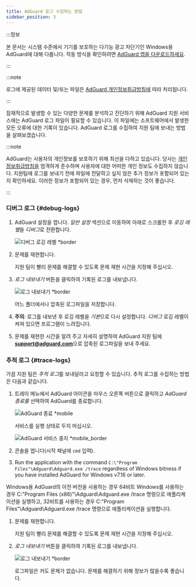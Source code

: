 ```yaml
---
title: AdGuard 로그 수집하는 방법
sidebar_position: 3
---
```


:::정보

본 문서는 시스템 수준에서 기기를 보호하는 다기능 광고 차단기인 Windows용 AdGuard에 대해 다룹니다. 작동 방식을 확인하려면 [AdGuard 앱을 다운로드하세요](https://agrd.io/download-kb-adblock).

:::

:::note

로그에 제공된 데이터 및/또는 파일은 [AdGuard 개인정보취급방침에](https://adguard.com/en/privacy.html) 따라 처리됩니다.

:::

잠재적으로 발생할 수 있는 다양한 문제를 분석하고 진단하기 위해 AdGuard 지원 서비스에는 AdGuard 로그 파일이 필요할 수 있습니다. 이 파일에는 소프트웨어에서 발생한 모든 오류에 대한 기록이 있습니다. AdGuard 로그를 수집하여 지원 팀에 보내는 방법을 살펴보겠습니다.

:::note

AdGuard는 사용자의 개인정보를 보호하기 위해 최선을 다하고 있습니다. 당사는 [개인정보취급방침을](https://adguard.com/privacy/windows.html) 엄격하게 준수하며 사용자에 대한 어떠한 개인 정보도 수집하지 않습니다. 지원팀에 로그를 보내기 전에 파일에 전달하고 싶지 않은 추가 정보가 포함되어 있는지 확인하세요. 이러한 정보가 포함되어 있는 경우, 먼저 삭제하는 것이 좋습니다.

:::

### 디버그 로그 {#debug-logs}

1. AdGuard 설정을 엽니다. *일반 설정* 섹션으로 이동하여 아래로 스크롤한 후 *로깅 레벨*을 *디버그*로 전환합니다.

    ![디버그 로깅 레벨 *border](https://cdn.adtidy.org/content/kb/ad_blocker/windows/solving-problems/adg-logs-1.png)

1. 문제를 재현합니다.

    지원 팀이 빨리 문제를 해결할 수 있도록 문제 재현 시간을 지정해 주십시오.

1. *로그 내보내기* 버튼을 클릭하여 기록된 로그를 내보냅니다.

    ![로그 내보내기 *border](https://cdn.adtidy.org/content/kb/ad_blocker/windows/solving-problems/adg-logs-2.png)

    어느 폴더에서나 압축된 로그파일을 저장합니다.

1. **주의**: 로그를 내보낸 후 로깅 레벨을 *기본*으로 다시 설정합니다. *디버그* 로깅 레벨이 켜져 있으면 프로그램이 느려집니다.

1. 문제를 재현한 시간을 알려 주고 자세히 설명하여 AdGuard 지원 팀에 **support@adguard.com**으로 압축된 로그파일을 보내 주세요.

### 추적 로그 {#trace-logs}

가끔 지원 팀은 *추적 로그*를 보내달라고 요청할 수 있습니다. 추적 로그를 수집하는 방법은 다음과 같습니다.

1. 트레이 메뉴에서 AdGuard 아이콘을 마우스 오른쪽 버튼으로 클릭하고 *AdGuard 종료를* 선택하여 AdGuard를 종료합니다.

    ![AdGuard 종료 *mobile](https://cdn.adtidy.org/content/kb/ad_blocker/windows/solving-problems/adg-logs-3.png)

    서비스를 실행 상태로 두지 마십시오.

    ![AdGuard 서비스 중지 *mobile_border](https://cdn.adtidy.org/public/Adguard/kb/newscreenshots/En/eng_logs_4.png)

1. 콘솔을 엽니다(시작 패널에 `cmd` 입력).

1. Run the application with the command `C:\"Program Files"\Adguard\Adguard.exe /trace` regardless of Windows bitness if you have installed AdGuard for Windows v7.16 or later.

Windows용 AdGuard의 이전 버전을 사용하는 경우 64비트 Windows를 사용하는 경우 C:\"Program Files (x86)"\Adguard\Adguard.exe /trace 명령으로 애플리케이션을 실행하고, 32비트를 사용하는 경우 C:\"Program Files"\Adguard\Adguard.exe /trace 명령으로 애플리케이션을 실행합니다.

1. 문제를 재현합니다.

    지원 팀이 빨리 문제를 해결할 수 있도록 문제 재현 시간을 지정해 주십시오.

1. *로그 내보내기* 버튼을 클릭하여 기록된 로그를 내보냅니다.

    ![로그 내보내기 *border](https://cdn.adtidy.org/content/kb/ad_blocker/windows/solving-problems/adg-logs-2.png)

    로그파일은 커도 문제가 없습니다. 문제를 해결하기 위해 정보가 많을수록 좋습니다.

